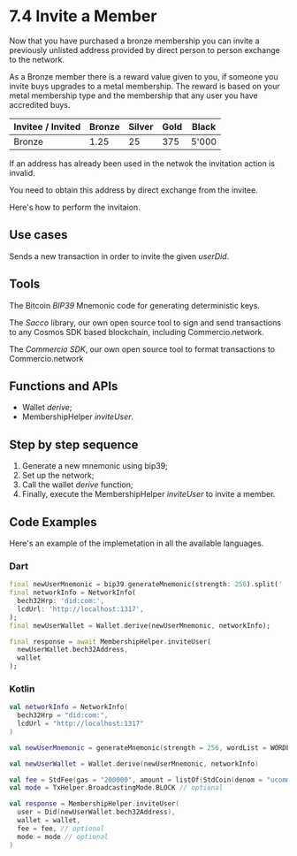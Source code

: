# 7.4 Invite a Member

Now that you have purchased a bronze membership you can invite a previously unlisted address provided by direct person to person exchange to the network.

As a Bronze member there is a reward value given to you, if someone you invite buys upgrades to a metal membership.
The reward is based on your metal membership type and the membership that any user you have accredited buys.

| Invitee / Invited | Bronze | Silver | Gold  | Black  |
|-------------------|--------|--------|-------|--------|
| Bronze            | 1.25   | 25     | 375   | 5'000  |
  
If an address has already been used in the netwok the invitation action is invalid.  
  
You need to obtain this address by direct exchange from the invitee.
  
Here's how to perform the invitaion.

## Use cases

Sends a new transaction in order to invite the given _userDid_.

## Tools

The Bitcoin _BIP39_ Mnemonic code for generating deterministic keys.

The _Sacco_ library, our own open source tool to sign and send transactions to any Cosmos SDK based blockchain, including Commercio.network.

The _Commercio SDK_, our own open source tool to format transactions to Commercio.network

## Functions and APIs

- Wallet _derive_;
- MembershipHelper _inviteUser_.

## Step by step sequence

1. Generate a new mnemonic using bip39;
2. Set up the network;
3. Call the wallet _derive_ function;
4. Finally, execute the MembershipHelper _inviteUser_ to invite a member.

## Code Examples

Here's an example of the implemetation in all the available languages.

### Dart

```dart
final newUserMnemonic = bip39.generateMnemonic(strength: 256).split(' ');
final networkInfo = NetworkInfo(
  bech32Hrp: 'did:com:',
  lcdUrl: 'http://localhost:1317',
);
final newUserWallet = Wallet.derive(newUserMnemonic, networkInfo);

final response = await MembershipHelper.inviteUser(
  newUserWallet.bech32Address,
  wallet
);
```

### Kotlin

```kotlin
val networkInfo = NetworkInfo(
  bech32Hrp = "did:com:",
  lcdUrl = "http://localhost:1317"
)

val newUserMnemonic = generateMnemonic(strength = 256, wordList = WORDLIST_ENGLISH).split(" ")

val newUserWallet = Wallet.derive(newUserMnemonic, networkInfo)

val fee = StdFee(gas = "200000", amount = listOf(StdCoin(denom = "ucommercio", amount = "10000")))// optional
val mode = TxHelper.BroadcastingMode.BLOCK // optional

val response = MembershipHelper.inviteUser(
  user = Did(newUserWallet.bech32Address),
  wallet = wallet,
  fee = fee, // optional
  mode = mode // optional
)
```

